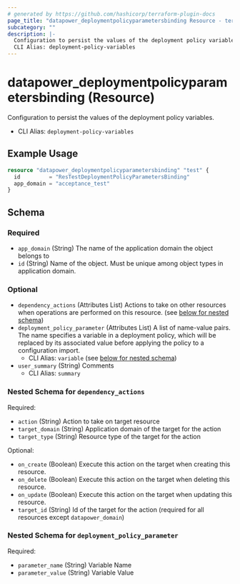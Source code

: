 ```yaml
---
# generated by https://github.com/hashicorp/terraform-plugin-docs
page_title: "datapower_deploymentpolicyparametersbinding Resource - terraform-provider-datapower"
subcategory: ""
description: |-
  Configuration to persist the values of the deployment policy variables.
  CLI Alias: deployment-policy-variables
---
```


# datapower_deploymentpolicyparametersbinding (Resource)

Configuration to persist the values of the deployment policy variables.
  - CLI Alias: `deployment-policy-variables`

## Example Usage

```terraform
resource "datapower_deploymentpolicyparametersbinding" "test" {
  id         = "ResTestDeploymentPolicyParametersBinding"
  app_domain = "acceptance_test"
}
```

<!-- schema generated by tfplugindocs -->
## Schema

### Required

- `app_domain` (String) The name of the application domain the object belongs to
- `id` (String) Name of the object. Must be unique among object types in application domain.

### Optional

- `dependency_actions` (Attributes List) Actions to take on other resources when operations are performed on this resource. (see [below for nested schema](#nestedatt--dependency_actions))
- `deployment_policy_parameter` (Attributes List) A list of name-value pairs. The name specifies a variable in a deployment policy, which will be replaced by its associated value before applying the policy to a configuration import.
  - CLI Alias: `variable` (see [below for nested schema](#nestedatt--deployment_policy_parameter))
- `user_summary` (String) Comments
  - CLI Alias: `summary`

<a id="nestedatt--dependency_actions"></a>
### Nested Schema for `dependency_actions`

Required:

- `action` (String) Action to take on target resource
- `target_domain` (String) Application domain of the target for the action
- `target_type` (String) Resource type of the target for the action

Optional:

- `on_create` (Boolean) Execute this action on the target when creating this resource.
- `on_delete` (Boolean) Execute this action on the target when deleting this resource.
- `on_update` (Boolean) Execute this action on the target when updating this resource.
- `target_id` (String) Id of the target for the action (required for all resources except `datapower_domain`)


<a id="nestedatt--deployment_policy_parameter"></a>
### Nested Schema for `deployment_policy_parameter`

Required:

- `parameter_name` (String) Variable Name
- `parameter_value` (String) Variable Value

